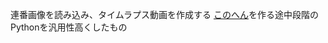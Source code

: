連番画像を読み込み、タイムラプス動画を作成する
[このへん](https://github.com/sfc-icar/H-Kz/tree/master/shutokou_ryg_image)を作る途中段階のPythonを汎用性高くしたもの
